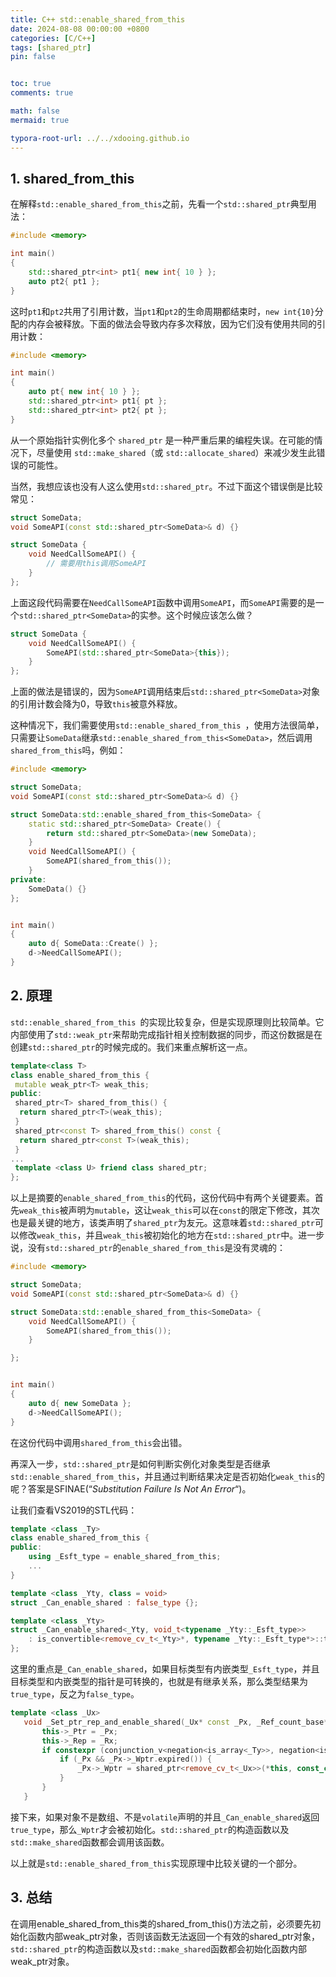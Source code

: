 ```yaml
---
title: C++ std::enable_shared_from_this
date: 2024-08-08 00:00:00 +0800
categories: [C/C++]
tags: [shared_ptr]
pin: false


toc: true
comments: true

math: false
mermaid: true

typora-root-url: ../../xdooing.github.io
---
```








## 1. shared_from_this

在解释`std::enable_shared_from_this`之前，先看一个`std::shared_ptr`典型用法：

```c++
#include <memory>

int main()
{
    std::shared_ptr<int> pt1{ new int{ 10 } };
    auto pt2{ pt1 };
}
```

这时`pt1`和`pt2`共用了引用计数，当`pt1`和`pt2`的生命周期都结束时，`new int{10}`分配的内存会被释放。下面的做法会导致内存多次释放，因为它们没有使用共同的引用计数：

```c++
#include <memory>

int main()
{
    auto pt{ new int{ 10 } };
    std::shared_ptr<int> pt1{ pt };
    std::shared_ptr<int> pt2{ pt };
}
```

从一个原始指针实例化多个 `shared_ptr` 是一种严重后果的编程失误。在可能的情况下，尽量使用 `std::make_shared`（或 `std::allocate_shared`）来减少发生此错误的可能性。

当然，我想应该也没有人这么使用`std::shared_ptr`。不过下面这个错误倒是比较常见：

```c++
struct SomeData;
void SomeAPI(const std::shared_ptr<SomeData>& d) {}

struct SomeData {
    void NeedCallSomeAPI() {
        // 需要用this调用SomeAPI
    }
};
```

上面这段代码需要在`NeedCallSomeAPI`函数中调用`SomeAPI`，而`SomeAPI`需要的是一个`std::shared_ptr<SomeData>`的实参。这个时候应该怎么做？

```c++
struct SomeData {
    void NeedCallSomeAPI() {
        SomeAPI(std::shared_ptr<SomeData>{this});
    }
};
```

上面的做法是错误的，因为`SomeAPI`调用结束后`std::shared_ptr<SomeData>`对象的引用计数会降为0，导致`this`被意外释放。

这种情况下，我们需要使用`std::enable_shared_from_this `，使用方法很简单，只需要让`SomeData`继承`std::enable_shared_from_this<SomeData>`，然后调用`shared_from_this`吗，例如：

```c++
#include <memory>

struct SomeData;
void SomeAPI(const std::shared_ptr<SomeData>& d) {}

struct SomeData:std::enable_shared_from_this<SomeData> {
    static std::shared_ptr<SomeData> Create() {
        return std::shared_ptr<SomeData>(new SomeData);
    }
    void NeedCallSomeAPI() {
        SomeAPI(shared_from_this());
    }
private:
    SomeData() {}
};


int main()
{
    auto d{ SomeData::Create() };
    d->NeedCallSomeAPI();
}
```



## 2. 原理

`std::enable_shared_from_this `的实现比较复杂，但是实现原理则比较简单。它内部使用了`std::weak_ptr`来帮助完成指针相关控制数据的同步，而这份数据是在创建`std::shared_ptr`的时候完成的。我们来重点解析这一点。

[关于weak_ptr]: https://subingwen.cn/cpp/weak_ptr/



```c++
template<class T>
class enable_shared_from_this {
 mutable weak_ptr<T> weak_this;
public:
 shared_ptr<T> shared_from_this() {
  return shared_ptr<T>(weak_this); 
 }
 shared_ptr<const T> shared_from_this() const {
  return shared_ptr<const T>(weak_this); 
 }
...
 template <class U> friend class shared_ptr;
};
```

以上是摘要的`enable_shared_from_this`的代码，这份代码中有两个关键要素。首先`weak_this`被声明为`mutable`，这让`weak_this`可以在`const`的限定下修改，其次也是最关键的地方，该类声明了`shared_ptr`为友元。这意味着`std::shared_ptr`可以修改`weak_this`，并且`weak_this`被初始化的地方在`std::shared_ptr`中。进一步说，没有`std::shared_ptr`的`enable_shared_from_this`是没有灵魂的：

```c++
#include <memory>

struct SomeData;
void SomeAPI(const std::shared_ptr<SomeData>& d) {}

struct SomeData:std::enable_shared_from_this<SomeData> {
    void NeedCallSomeAPI() {
        SomeAPI(shared_from_this());
    }

};


int main()
{
    auto d{ new SomeData };
    d->NeedCallSomeAPI();
}
```

在这份代码中调用`shared_from_this`会出错。

再深入一步，`std::shared_ptr`是如何判断实例化对象类型是否继承`std::enable_shared_from_this`，并且通过判断结果决定是否初始化`weak_this`的呢？答案是SFINAE(“*Substitution Failure Is Not An Error*“)。

让我们查看VS2019的STL代码：

```c++
template <class _Ty>
class enable_shared_from_this { 
public:
    using _Esft_type = enable_shared_from_this;
    ...
}

template <class _Yty, class = void>
struct _Can_enable_shared : false_type {};

template <class _Yty>
struct _Can_enable_shared<_Yty, void_t<typename _Yty::_Esft_type>>
    : is_convertible<remove_cv_t<_Yty>*, typename _Yty::_Esft_type*>::type {
};
```

这里的重点是`_Can_enable_shared`，如果目标类型有内嵌类型`_Esft_type`，并且目标类型和内嵌类型的指针是可转换的，也就是有继承关系，那么类型结果为`true_type`，反之为`false_type`。

```c++
template <class _Ux>
   void _Set_ptr_rep_and_enable_shared(_Ux* const _Px, _Ref_count_base* const _Rx) noexcept {
       this->_Ptr = _Px;
       this->_Rep = _Rx;
       if constexpr (conjunction_v<negation<is_array<_Ty>>, negation<is_volatile<_Ux>>, _Can_enable_shared<_Ux>>) {
           if (_Px && _Px->_Wptr.expired()) {
               _Px->_Wptr = shared_ptr<remove_cv_t<_Ux>>(*this, const_cast<remove_cv_t<_Ux>*>(_Px));
           }
       }
   }
```

接下来，如果对象不是数组、不是`volatile`声明的并且`_Can_enable_shared`返回`true_type`，那么`_Wptr`才会被初始化。`std::shared_ptr`的构造函数以及`std::make_shared`函数都会调用该函数。

以上就是`std::enable_shared_from_this`实现原理中比较关键的一个部分。

## 3. 总结

在调用enable_shared_from_this类的shared_from_this()方法之前，必须要先初始化函数内部weak_ptr对象，否则该函数无法返回一个有效的shared_ptr对象，`std::shared_ptr`的构造函数以及`std::make_shared`函数都会初始化函数内部weak_ptr对象。
